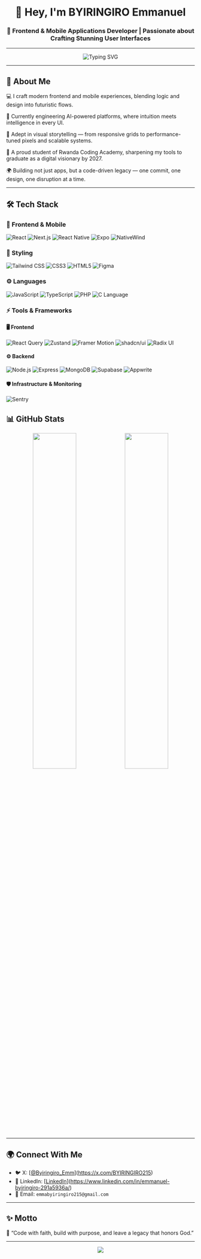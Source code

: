 <h1 align="center">👋 Hey, I'm BYIRINGIRO Emmanuel</h1>
<h3 align="center">🚀 Frontend & Mobile Applications Developer | Passionate about Crafting Stunning User Interfaces</h3>

---

<p align="center">
  <img src="https://readme-typing-svg.demolab.com?font=Fira+Code&duration=3000&pause=1000&center=true&vCenter=true&width=435&lines=Transforming+ideas+into+pixel-perfect+interfaces;Frontend+%7C+Mobile+%7C+AI-ready+UIs;React+%2F+Next.js+%2F+React+Native+%2F+Tailwind" alt="Typing SVG" />
</p>

---

## 🧠 About Me
💻 I craft modern frontend and mobile experiences, blending logic and design into futuristic flows.

🚀 Currently engineering AI-powered platforms, where intuition meets intelligence in every UI.

🎨 Adept in visual storytelling — from responsive grids to performance-tuned pixels and scalable systems.

🧩 A proud student of Rwanda Coding Academy, sharpening my tools to graduate as a digital visionary by 2027.

🌍 Building not just apps, but a code-driven legacy — one commit, one design, one disruption at a time.

---

## 🛠️ Tech Stack

### 🚀 Frontend & Mobile
![React](https://img.shields.io/badge/-React-black?style=flat-square&logo=react)
![Next.js](https://img.shields.io/badge/-Next.js-black?style=flat-square&logo=next.js)
![React Native](https://img.shields.io/badge/-React%20Native-black?style=flat-square&logo=react)
![Expo](https://img.shields.io/badge/-Expo-000000?style=flat-square&logo=expo)
![NativeWind](https://img.shields.io/badge/-NativeWind-06B6D4?style=flat-square&logo=tailwindcss)

### 💅 Styling
![Tailwind CSS](https://img.shields.io/badge/-TailwindCSS-06B6D4?style=flat-square&logo=tailwindcss)
![CSS3](https://img.shields.io/badge/-CSS3-1572B6?style=flat-square&logo=css3)
![HTML5](https://img.shields.io/badge/-HTML5-E34F26?style=flat-square&logo=html5)
![Figma](https://img.shields.io/badge/-Figma-black?style=flat-square&logo=figma)

### ⚙️ Languages
![JavaScript](https://img.shields.io/badge/-JavaScript-F7DF1E?style=flat-square&logo=javascript)
![TypeScript](https://img.shields.io/badge/-TypeScript-3178C6?style=flat-square&logo=typescript)
![PHP](https://img.shields.io/badge/-PHP-777BB4?style=flat-square&logo=php)
![C Language](https://img.shields.io/badge/-C-00599C?style=flat-square&logo=c)

### ⚡ Tools & Frameworks

#### 🖥️ Frontend
![React Query](https://img.shields.io/badge/-React%20Query-FF4154?style=flat-square&logo=react-query)
![Zustand](https://img.shields.io/badge/-Zustand-000000?style=flat-square&logo=react)
![Framer Motion](https://img.shields.io/badge/-Framer%20Motion-0055FF?style=flat-square&logo=framer)
![shadcn/ui](https://img.shields.io/badge/-shadcn%2Fui-000000?style=flat-square&logo=shadcnui)
![Radix UI](https://img.shields.io/badge/-Radix%20UI-000000?style=flat-square&logo=radix-ui)

#### ⚙️ Backend
![Node.js](https://img.shields.io/badge/-Node.js-339933?style=flat-square&logo=node.js)
![Express](https://img.shields.io/badge/-Express-black?style=flat-square&logo=express)
![MongoDB](https://img.shields.io/badge/-MongoDB-47A248?style=flat-square&logo=mongodb)
![Supabase](https://img.shields.io/badge/-Supabase-3ECF8E?style=flat-square&logo=supabase)
![Appwrite](https://img.shields.io/badge/-Appwrite-F02E65?style=flat-square&logo=appwrite)

#### 🛡️ Infrastructure & Monitoring
![Sentry](https://img.shields.io/badge/-Sentry-362D59?style=flat-square&logo=sentry)



## 📊 GitHub Stats

<p align="center">
  <img src="https://github-readme-stats.vercel.app/api?username=Byiringiro215&show_icons=true&theme=radical" width="48%" />
  <img src="https://github-readme-streak-stats.herokuapp.com/?user=Byiringiro215&theme=radical" width="48%" />
</p>

---

## 🌍 Connect With Me


- 🐦 X: [[@Byiringiro_Emm](https://twitter.com/Byiringiro_Emm)](https://x.com/BYIRINGIRO215)
- 💼 LinkedIn: [[LinkedIn](https://linkedin.com)](https://www.linkedin.com/in/emmanuel-byiringiro-291a5936a/)
- 💌 Email: `emmabyiringiro215@gmail.com`

---

## ✨ Motto

💬 “Code with faith, build with purpose, and leave a legacy that honors God.”

---

<p align="center">
  <img src="https://capsule-render.vercel.app/api?type=waving&color=0a192f&height=100&section=footer"/>
</p>
